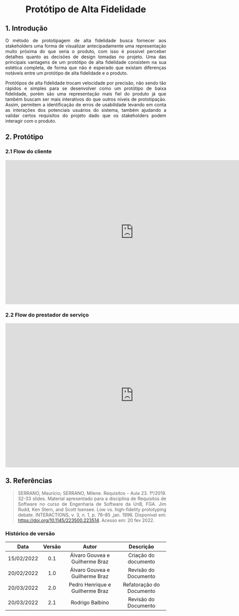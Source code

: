 # <center> Protótipo de Alta Fidelidade

<div align="justify">

## 1. Introdução

O método de prototipagem de alta fidelidade busca fornecer aos stakeholders uma forma de visualizar antecipadamente uma representação muito próxima do que seria o produto, com isso é possível perceber detalhes quanto as decisões de design tomadas no projeto. Uma das principais vantagens de um protótipo de alta fidelidade consistem na sua estética completa, de forma que não é esperado que existam diferenças notáveis entre um protótipo de alta fidelidade e o produto.

Protótipos de alta fidelidade trocam velocidade por precisão, não sendo tão rápidos e simples para se desenvolver como um protótipo de baixa fidelidade, porém são uma representação mais fiel do produto já que também buscam ser mais interativos do que outros níveis de prototipação. Assim, permitem a identificação de erros de usabilidade levando em conta as interações dos potenciais usuários do sistema, também ajudando a validar certos requisitos do projeto dado que os stakeholders podem interagir com o produto.

## 2. Protótipo

### 2.1 Flow do cliente

<iframe style="border: 1px solid rgba(0, 0, 0, 0.1);" width="800" height="450" src="https://www.figma.com/embed?embed_host=share&url=https%3A%2F%2Fwww.figma.com%2Fproto%2F8OdrD8NAINjTiqPvR9fmii%2FJOBz-Alta-2.0%3Fnode-id%3D616%253A25720%26scaling%3Dmin-zoom%26page-id%3D616%253A25277%26starting-point-node-id%3D616%253A25720%26show-proto-sidebar%3D1" allowfullscreen></iframe>

### 2.2 Flow do prestador de serviço

<iframe style="border: 1px solid rgba(0, 0, 0, 0.1);" width="800" height="450" src="https://www.figma.com/embed?embed_host=share&url=https%3A%2F%2Fwww.figma.com%2Fproto%2F8OdrD8NAINjTiqPvR9fmii%2FJOBz-Alta-2.0%3Fnode-id%3D699%253A32719%26scaling%3Dmin-zoom%26page-id%3D616%253A25276%26starting-point-node-id%3D699%253A32719" allowfullscreen></iframe>

## 3. Referências

> SERRANO, Maurício; SERRANO, Milene. Requisitos - Aula 23. 1º/2019. 32-33 slides. Material apresentado para a disciplina de Requisitos de Software no curso de Engenharia de Software da UnB, FGA.
>Jim Rudd, Ken Stern, and Scott Isensee. Low vs. high-fidelity prototyping debate. INTERACTIONS, v. 3, n. 1, p. 76–85 ,jan. 1996. Disponível em: <https://doi.org/10.1145/223500.223514>. Acesso em: 20 fev 2022.

</div>

### Histórico de versão

|    Data    | Versão |    Autor    |      Descrição       |
| :--------: | :----: | :---------: | :------------------: |
| 15/02/2022 |  0.1   | Álvaro Gouvea e Guilherme Braz | Criação do documento |
| 20/02/2022 |  1.0   | Álvaro Gouvea e Guilherme Braz | Revisão do Documento |
| 20/03/2022 |  2.0   | Pedro Henrique e Guilherme Braz | Refatoração do Documento |
| 20/03/2022 |  2.1   | Rodrigo Balbino | Revisão do Documento |
